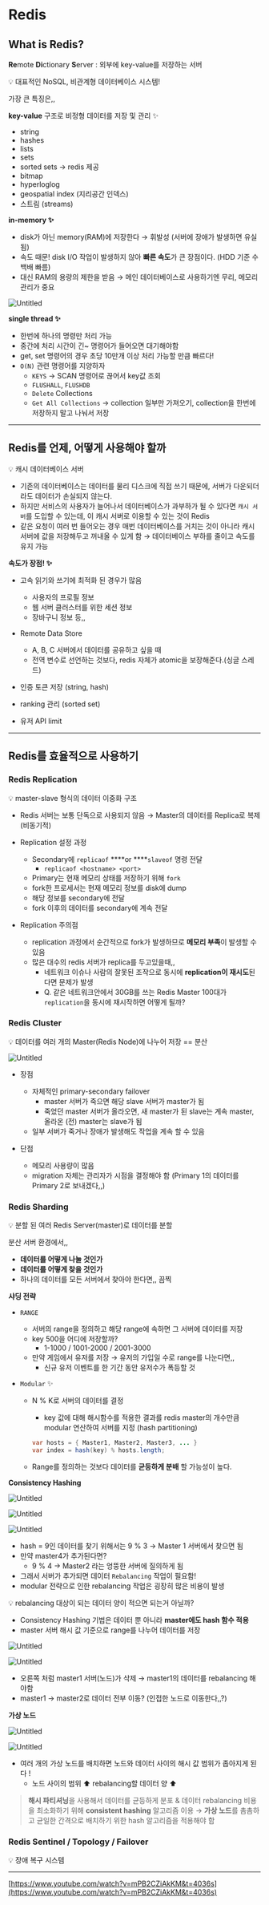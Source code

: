 # Redis

## What is Redis?

**Re**mote **Di**ctionary **S**erver : 외부에 key-value를 저장하는 서버

<aside>
💡 대표적인 NoSQL, 비관계형 데이터베이스 시스템!

</aside>

가장 큰 특징은,, 

**key-value** 구조로 비정형 데이터를 저장 및 관리 ✨

- string
- hashes
- lists
- sets
- sorted sets → redis 제공
- bitmap
- hyperloglog
- geospatial index (지리공간 인덱스)
- 스트림 (streams)

**in-memory ✨**

- disk가 아닌 memory(RAM)에 저장한다 → 휘발성 (서버에 장애가 발생하면 유실됨)
- 속도 때문! disk I/O 작업이 발생하지 않아 **빠른 속도**가 큰 장점이다. (HDD 기준 수백배 빠름)
- 대신 RAM의 용량의 제한을 받음 → 메인 데이터베이스로 사용하기엔 무리, 메모리 관리가 중요

![Untitled](Redis%20982455835fb2409c908b037a42a95701/Untitled.png)

**single thread ✨**

- 한번에 하나의 명령만 처리 가능
- 중간에 처리 시간이 긴~ 명령어가 들어오면 대기해야함
- get, set 명령어의 경우 초당 10만개 이상 처리 가능할 만큼 빠르다!
- `O(N)` 관련 명령어를 지양하자
    - `KEYS` → SCAN 명령어로 끊어서 key값 조회
    - `FLUSHALL`, `FLUSHDB`
    - `Delete` Collections
    - `Get All Collections` → collection 일부만 가져오기, collection을 한번에 저장하지 말고 나눠서 저장

---

## Redis를 언제, 어떻게 사용해야 할까

<aside>
💡 캐시 데이터베이스 서버

</aside>

- 기존의 데이터베이스는 데이터를 물리 디스크에 직접 쓰기 때문에, 서버가 다운되더라도 데이터가 손실되지 않는다.
- 하지만 서비스의 사용자가 늘어나서 데이터베이스가 과부하가 될 수 있다면 `캐시 서버`를 도입할 수 있는데, 이 캐시 서버로 이용할 수 있는 것이 Redis
- 같은 요청이 여러 번 들어오는 경우 매번 데이터베이스를 거치는 것이 아니라 캐시 서버에 값을 저장해두고 꺼내올 수 있게 함 → 데이터베이스 부하를 줄이고 속도를 유지 가능

**속도가 장점! ✨**

- 고속 읽기와 쓰기에 최적화 된 경우가 많음
    - 사용자의 프로필 정보
    - 웹 서버 클러스터를 위한 세션 정보
    - 장바구니 정보 등,,

- Remote Data Store
    - A, B, C 서버에서 데이터를 공유하고 싶을 때
    - 전역 변수로 선언하는 것보다, redis 자체가 atomic을 보장해준다.(싱글 스레드)
- 인증 토큰 저장 (string, hash)
- ranking 관리 (sorted set)
- 유저 API limit

---

## Redis를 효율적으로 사용하기

### Redis Replication

<aside>
💡 master-slave 형식의 데이터 이중화 구조

</aside>

- Redis 서버는 보통 단독으로 사용되지 않음 → Master의 데이터를 Replica로 복제 (비동기적)

- Replication 설정 과정
    - Secondary에 `replicaof` ****or ****`slaveof` 명령 전달
        - `replicaof <hostname> <port>`
    - Primary는 현재 메모리 상태를 저장하기 위해 `fork`
    - fork한 프로세서는 현재 메모리 정보를 disk에 dump
    - 해당 정보를 secondary에 전달
    - fork 이후의 데이터를 secondary에 계속 전달

- Replication 주의점
    - replication 과정에서 순간적으로 fork가 발생하므로 **메모리 부족**이 발생할 수 있음
    - 많은 대수의 redis 서버가 replica를 두고있을때,,
        - 네트워크 이슈나 사람의 잘못된 조작으로 동시에 **replication이 재시도**된다면 문제가 발생
        - Q. 같은 네트워크안에서 30GB를 쓰는 Redis Master 100대가 `replication`을 동시에 재시작하면 어떻게 될까?

### Redis Cluster

<aside>
💡 데이터를 여러 개의 Master(Redis Node)에 나누어 저장 == 분산

</aside>

![Untitled](Redis%20982455835fb2409c908b037a42a95701/Untitled%201.png)

- 장점
    - 자체적인 primary-secondary failover
        - master 서버가 죽으면 해당 slave 서버가 master가 됨
        - 죽었던 master 서버가 올라오면, 새 master가 된 slave는 계속 master, 올라온 (전) master는 slave가 됨
    - 일부 서버가 죽거나 장애가 발생해도 작업을 계속 할 수 있음
    
- 단점
    - 메모리 사용량이 많음
    - migration 자체는 관리자가 시점을 결정해야 함 (Primary 1의 데이터를 Primary 2로 보내겠다,,)

### Redis Sharding

<aside>
💡 분할 된 여러 Redis Server(master)로 데이터를 분할

</aside>

분산 서버 환경에서,,

- **데이터를 어떻게 나눌 것인가**
- **데이터를 어떻게 찾을 것인가**
- 하나의 데이터를 모든 서버에서 찾아야 한다면,, 끔찍

**샤딩 전략**

- `RANGE`
    - 서버의 range을 정의하고 해당 range에 속하면 그 서버에 데이터를 저장
    - key 500을 어디에 저장할까?
        - 1-1000 / 1001-2000 / 2001-3000
    - 만약 게임에서 유저를 저장 → 유저의 가입일 수로 range를 나눈다면,,
        - 신규 유저 이벤트를 한 기간 동안 유저수가 폭등할 것

- `Modular` ✨
    - N % K로 서버의 데이터를 결정
        - key 값에 대해 해시함수를 적용한 결과를 redis master의 개수만큼 modular 연산하여 서버를 지정 (hash partitioning)
        
        ```java
        var hosts = { Master1, Master2, Master3, ... }
        var index = hash(key) % hosts.length;
        ```
        
    - Range를 정의하는 것보다 데이터를 **균등하게 분배** 할 가능성이 높다.

**Consistency Hashing**

![Untitled](Redis%20982455835fb2409c908b037a42a95701/Untitled%202.png)

![Untitled](Redis%20982455835fb2409c908b037a42a95701/Untitled%203.png)

![Untitled](Redis%20982455835fb2409c908b037a42a95701/Untitled%204.png)

- hash = 9인 데이터를 찾기 위해서는 9 % 3 → Master 1 서버에서 찾으면 됨
- 만약 master4가 추가된다면?
    - 9 % 4 → Master2 라는 엉뚱한 서버에 질의하게 됨
- 그래서 서버가 추가되면 데이터 `Rebalancing` 작업이 필요함!
- modular 전략으로 인한 rebalancing 작업은 굉장히 많은 비용이 발생

<aside>
💡 rebalancing 대상이 되는 데이터 양이 적으면 되는거 아닐까?

</aside>

- Consistency Hashing 기법은 데이터 뿐 아니라 **master에도 hash 함수 적용**
- master 서버 해시 값 기준으로 range를 나누어 데이터를 저장

![Untitled](Redis%20982455835fb2409c908b037a42a95701/Untitled%205.png)

![Untitled](Redis%20982455835fb2409c908b037a42a95701/Untitled%206.png)

- 오른쪽 처럼 master1 서버(노드)가 삭제 → master1의 데이터를 rebalancing 해야함
- master1 → master2로 데이터 전부 이동? (인접한 노드로 이동한다,,?)

**가상 노드**

![Untitled](Redis%20982455835fb2409c908b037a42a95701/Untitled%207.png)

![Untitled](Redis%20982455835fb2409c908b037a42a95701/Untitled%208.png)

- 여러 개의 가상 노드를 배치하면 노드와 데이터 사이의 해시 값 범위가 좁아지게 된다 !
    - 노드 사이의 범위 ⬆ rebalancing할 데이터 양 ⬆

> **해시 파티셔닝**을 사용해서 데이터를 균등하게 분포 & 데이터 rebalancing 비용을 최소화하기 위해 **consistent hashing** 알고리즘 이용 → **가상 노드**를 촘촘하고 균일한 간격으로 배치하기 위한 hash 알고리즘을 적용해야 함
> 

### Redis Sentinel / Topology / Failover

<aside>
💡 장애 복구 시스템

</aside>

---

[https://www.youtube.com/watch?v=mPB2CZiAkKM&t=4036s](https://www.youtube.com/watch?v=mPB2CZiAkKM&t=4036s)